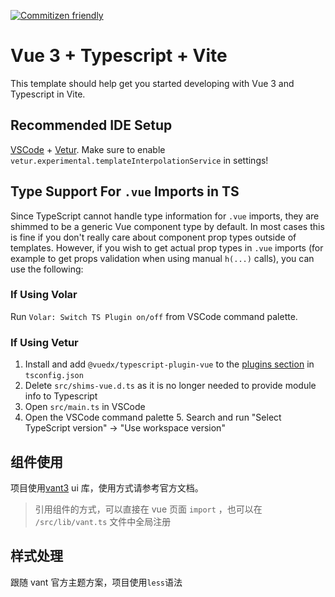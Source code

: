 [![Commitizen friendly](https://img.shields.io/badge/commitizen-friendly-brightgreen.svg)](http://commitizen.github.io/cz-cli/)

# Vue 3 + Typescript + Vite

This template should help get you started developing with Vue 3 and Typescript in Vite.

## Recommended IDE Setup

[VSCode](https://code.visualstudio.com/) + [Vetur](https://marketplace.visualstudio.com/items?itemName=octref.vetur). Make sure to enable `vetur.experimental.templateInterpolationService` in settings!

## Type Support For `.vue` Imports in TS

Since TypeScript cannot handle type information for `.vue` imports, they are shimmed to be a generic Vue component type by default. In most cases this is fine if you don't really care about component prop types outside of templates. However, if you wish to get actual prop types in `.vue` imports (for example to get props validation when using manual `h(...)` calls), you can use the following:

### If Using Volar

Run `Volar: Switch TS Plugin on/off` from VSCode command palette.

### If Using Vetur

1. Install and add `@vuedx/typescript-plugin-vue` to the [plugins section](https://www.typescriptlang.org/tsconfig#plugins) in `tsconfig.json`
2. Delete `src/shims-vue.d.ts` as it is no longer needed to provide module info to Typescript
3. Open `src/main.ts` in VSCode
4. Open the VSCode command palette 5. Search and run "Select TypeScript version" -> "Use workspace version"

## 组件使用

项目使用[vant3](https://vant-contrib.gitee.io/vant/v3/#/zh-CN/home) ui 库，使用方式请参考官方文档。

> 引用组件的方式，可以直接在 vue 页面 `import` ，也可以在 `/src/lib/vant.ts` 文件中全局注册

## 样式处理

跟随 vant 官方主题方案，项目使用`less`语法
